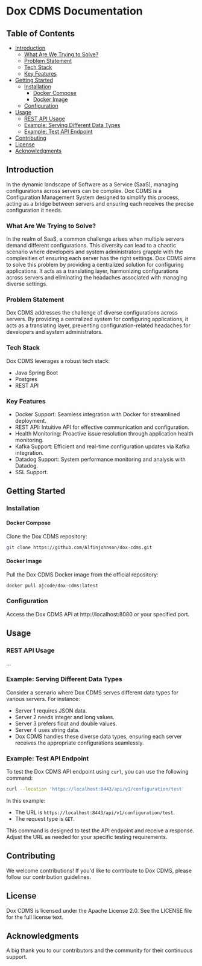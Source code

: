 # Dox CDMS Documentation

## Table of Contents
- [Introduction](#introduction)
    - [What Are We Trying to Solve?](#what-are-we-trying-to-solve)
    - [Problem Statement](#problem-statement)
    - [Tech Stack](#tech-stack)
    - [Key Features](#key-features)
- [Getting Started](#getting-started)
    - [Installation](#installation)
        - [Docker Compose](#docker-compose)
        - [Docker Image](#docker-image)
    - [Configuration](#configuration)
- [Usage](#usage)
    - [REST API Usage](#rest-api-usage)
    - [Example: Serving Different Data Types](#example-serving-different-data-types)
    - [Example: Test API Endpoint](#example-test-api-endpoint)
- [Contributing](#contributing)
- [License](#license)
- [Acknowledgments](#acknowledgments)

## Introduction
In the dynamic landscape of Software as a Service (SaaS), managing configurations across servers can be complex. Dox CDMS is a Configuration Management System designed to simplify this process, acting as a bridge between servers and ensuring each receives the precise configuration it needs.

### What Are We Trying to Solve?
In the realm of SaaS, a common challenge arises when multiple servers demand different configurations. This diversity can lead to a chaotic scenario where developers and system administrators grapple with the complexities of ensuring each server has the right settings. Dox CDMS aims to solve this problem by providing a centralized solution for configuring applications. It acts as a translating layer, harmonizing configurations across servers and eliminating the headaches associated with managing diverse settings.

### Problem Statement
Dox CDMS addresses the challenge of diverse configurations across servers. By providing a centralized system for configuring applications, it acts as a translating layer, preventing configuration-related headaches for developers and system administrators.

### Tech Stack
Dox CDMS leverages a robust tech stack:
- Java Spring Boot
- Postgres
- REST API

### Key Features
- Docker Support: Seamless integration with Docker for streamlined deployment.
- REST API: Intuitive API for effective communication and configuration.
- Health Monitoring: Proactive issue resolution through application health monitoring.
- Kafka Support: Efficient and real-time configuration updates via Kafka integration.
- Datadog Support: System performance monitoring and analysis with Datadog.
- SSL Support.

## Getting Started
### Installation
#### Docker Compose
Clone the Dox CDMS repository:
```bash
git clone https://github.com/Alfinjohnson/dox-cdms.git
```

#### Docker Image
Pull the Dox CDMS Docker image from the official repository:
```bash
docker pull ajcode/dox-cdms:latest
```

### Configuration
Access the Dox CDMS API at http://localhost:8080 or your specified port.

## Usage
### REST API Usage
...

### Example: Serving Different Data Types
Consider a scenario where Dox CDMS serves different data types for various servers. For instance:
- Server 1 requires JSON data.
- Server 2 needs integer and long values.
- Server 3 prefers float and double values.
- Server 4 uses string data.
-
  Dox CDMS handles these diverse data types, ensuring each server receives the appropriate configurations seamlessly.

### Example: Test API Endpoint
To test the Dox CDMS API endpoint using `curl`, you can use the following command:
```bash
curl --location 'https://localhost:8443/api/v1/configuration/test'
```

In this example:
- The URL is `https://localhost:8443/api/v1/configuration/test`.
- The request type is `GET`.

This command is designed to test the API endpoint and receive a response. Adjust the URL as needed for your specific testing requirements.

## Contributing
We welcome contributions! If you'd like to contribute to Dox CDMS, please follow our contribution guidelines.

## License
Dox CDMS is licensed under the Apache License 2.0. See the LICENSE file for the full license text.

## Acknowledgments
A big thank you to our contributors and the community for their continuous support.

